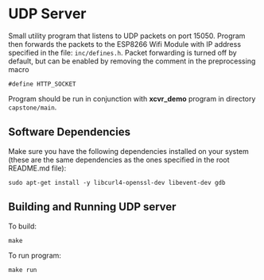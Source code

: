 # UDP Server
Small utility program that listens to UDP packets on port 15050. Program then forwards the packets to the ESP8266 Wifi Module with IP address specified in the file:
`inc/defines.h`. Packet forwarding is turned off by default, but can be enabled by removing the comment in the preprocessing macro
```
#define HTTP_SOCKET
```

Program should be run in conjunction with **xcvr_demo** program in directory `capstone/main`.

## Software Dependencies
Make sure you have the following dependencies installed on your system (these are the same dependencies as the ones specified in the root README.md file):
```
sudo apt-get install -y libcurl4-openssl-dev libevent-dev gdb
```

## Building and Running UDP server
To build:
```
make
```

To run program:
```
make run
```
